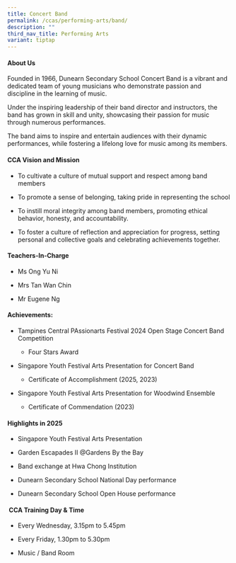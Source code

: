 ```yaml
---
title: Concert Band
permalink: /ccas/performing-arts/band/
description: ""
third_nav_title: Performing Arts
variant: tiptap
---
```

<h4>About Us</h4>
<p>Founded in 1966, Dunearn Secondary School Concert Band is a vibrant and
dedicated team of young musicians who demonstrate passion and discipline
in the learning of music.</p>
<p>Under the inspiring leadership of their band director and instructors,
the band has grown in skill and unity, showcasing their passion for music
through numerous performances.</p>
<p>The band aims to inspire and entertain audiences with their dynamic performances,
while fostering a lifelong love for music among its members.</p>
<h4>CCA Vision and Mission</h4>
<ul data-tight="true" class="tight">
<li>
<p>To cultivate a culture of mutual support and respect among band members</p>
</li>
<li>
<p>To promote a sense of belonging, taking pride in representing the school</p>
</li>
<li>
<p>To instill moral integrity among band members, promoting ethical behavior,
honesty, and accountability.</p>
</li>
<li>
<p>To foster a culture of reflection and appreciation for progress, setting
personal and collective goals and celebrating achievements together.</p>
</li>
</ul>
<h4>Teachers-In-Charge</h4>
<ul data-tight="true" class="tight">
<li>
<p>Ms Ong Yu Ni</p>
</li>
<li>
<p>Mrs Tan Wan Chin</p>
</li>
<li>
<p>Mr Eugene Ng</p>
</li>
</ul>
<h4>Achievements:</h4>
<ul data-tight="true" class="tight">
<li>
<p>Tampines Central PAssionarts Festival 2024 Open Stage Concert Band Competition</p>
<ul data-tight="true" class="tight">
<li>
<p>Four Stars Award</p>
</li>
</ul>
</li>
<li>
<p>Singapore Youth Festival Arts Presentation for Concert Band</p>
<ul data-tight="true" class="tight">
<li>
<p>Certificate of Accomplishment (2025, 2023)</p>
</li>
</ul>
</li>
<li>
<p>Singapore Youth Festival Arts Presentation for Woodwind Ensemble</p>
<ul data-tight="true" class="tight">
<li>
<p>Certificate of Commendation (2023)</p>
</li>
</ul>
</li>
</ul>
<h4>Highlights in 2025</h4>
<ul data-tight="true" class="tight">
<li>
<p>Singapore Youth Festival Arts Presentation</p>
</li>
<li>
<p>Garden Escapades II @Gardens By the Bay</p>
</li>
<li>
<p>Band exchange at Hwa Chong Institution</p>
</li>
<li>
<p>Dunearn Secondary School National Day performance</p>
</li>
<li>
<p>Dunearn Secondary School Open House performance</p>
</li>
</ul>
<h4>&nbsp;CCA Training Day &amp; Time</h4>
<ul data-tight="true" class="tight">
<li>
<p>Every Wednesday, 3.15pm to 5.45pm</p>
</li>
<li>
<p>Every Friday, 1.30pm to 5.30pm</p>
</li>
<li>
<p>Music / Band Room</p>
</li>
</ul>
<p></p>